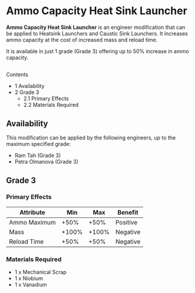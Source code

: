 # Ammo Capacity Heat Sink Launcher
**Ammo Capacity Heat Sink Launcher** is an engineer modification that can be applied to Heatsink Launchers and Caustic Sink Launchers. It increases ammo capacity at the cost of increased mass and reload time.

It is available in just 1 grade (Grade 3) offering up to 50% increase in ammo capacity.

## 

Contents

- 1 Availability
- 2 Grade 3
    - 2.1 Primary Effects
    - 2.2 Materials Required

## Availability

This modification can be applied by the following engineers, up to the maximum specified grade:

- Ram Tah (Grade 3)
- Petra Olmanova (Grade 3)

## Grade 3

### Primary Effects

| Attribute | Min | Max | Benefit |
| --- | --- | --- | --- |
| Ammo Maximum | +50% | +50% | Positive |
| Mass | +100% | +100% | Negative |
| Reload Time | +50% | +50% | Negative |

### Materials Required

- 1 x Mechanical Scrap
- 1 x Niobium
- 1 x Vanadium